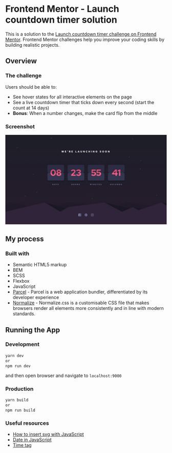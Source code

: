 # Frontend Mentor - Launch countdown timer solution

This is a solution to the [Launch countdown timer challenge on Frontend Mentor](https://www.frontendmentor.io/challenges/launch-countdown-timer-N0XkGfyz-). Frontend Mentor challenges help you improve your coding skills by building realistic projects.

## Overview

### The challenge

Users should be able to:

- See hover states for all interactive elements on the page
- See a live countdown timer that ticks down every second (start the count at 14 days)
- **Bonus**: When a number changes, make the card flip from the middle

### Screenshot

![](./design/desktop-design.jpg)

## My process

### Built with

- Semantic HTML5 markup
- BEM
- SCSS
- Flexbox
- JavaScript
- [Parcel](https://parceljs.org/) - Parcel is a web application bundler, differentiated by its developer experience
- [Normalize](https://www.npmjs.com/package/normalize-scss) - Normalize.css is a customisable CSS file that makes browsers render all elements more consistently and in line with modern standards.

## Running the App

### Development

```
yarn dev
or
npm run dev
```

and then open browser and navigate to `localhost:9000`

### Production

```
yarn build
or
npm run build
```

### Useful resources

- [How to insert svg with JavaScript](https://dev.to/tqbit/how-to-create-svg-elements-with-javascript-4mmp)
- [Date in JavaScript](https://developer.mozilla.org/en-US/docs/Web/JavaScript/Reference/Global_Objects/Date)
- [Time tag](https://developer.mozilla.org/en-US/docs/Web/HTML/Element/time)
